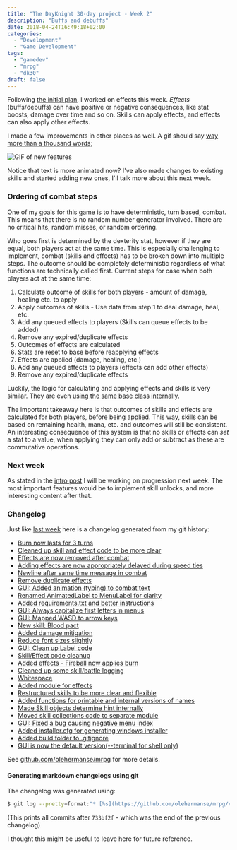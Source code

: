 ```yaml
---
title: "The DayKnight 30-day project - Week 2"
description: "Buffs and debuffs"
date: 2018-04-24T16:49:18+02:00
categories:
  - "Development"
  - "Game Development"
tags:
  - "gamedev"
  - "mrpg"
  - "dk30"
draft: false
---
```


Following [the initial plan](../dayknight30), I worked on effects this week.
_Effects_ (buffs/debuffs) can have positive or negative consequences, like stat boosts, damage over time and so on.
Skills can apply effects, and effects can also apply other effects.

I made a few improvements in other places as well.
A gif should say [way more than a thousand words](https://www.reddit.com/r/shittyaskscience/comments/2h86xo/);

![GIF of new features](/mrpg/gui_1.gif)

Notice that text is more animated now?
I've also made changes to existing skills and started adding new ones, I'll talk more about this next week.

### Ordering of combat steps

One of my goals for this game is to have deterministic, turn based, combat.
This means that there is no random number generator involved.
There are no critical hits, random misses, or random ordering.

Who goes first is determined by the dexterity stat, however if they are equal, both players act at the same time.
This is especially challenging to implement, combat (skills and effects) has to be broken down into multiple steps.
The outcome should be completely deterministic regardless of what functions are technically called first.
Current steps for case when both players act at the same time:

1. Calculate outcome of skills for both players - amount of damage, healing etc. to apply
2. Apply outcomes of skills - Use data from step 1 to deal damage, heal, etc.
3. Add any queued effects to players (Skills can queue effects to be added)
4. Remove any expired/duplicate effects
5. Outcomes of effects are calculated
6. Stats are reset to base before reapplying effects
7. Effects are applied (damage, healing, etc.)
8. Add any queued effects to players (effects can add other effects)
9. Remove any expired/duplicate effects

Luckily, the logic for calculating and applying effects and skills is very similar.
They are even [using the same base class internally](https://github.com/olehermanse/mrpg/blob/a8706add9ff5847c000c7e6689d13c8417d71709/mrpg/core/applier.py).

The important takeaway here is that outcomes of skills and effects are calculated for both players, before being applied.
This way, skills can be based on remaining health, mana, etc. and outcomes will still be consistent.
An interesting consequence of this system is that no skills or effects can _set_ a stat to a value, when applying they can only add or subtract as these are commutative operations.

### Next week

As stated in the [intro post](../dayknight30) I will be working on progression next week.
The most important features would be to implement skill unlocks, and more interesting content after that.

### Changelog

Just like [last week](../dayknight30_week1) here is a changelog generated from my git history:

* [Burn now lasts for 3 turns](https://github.com/olehermanse/mrpg/commit/2f9cf7bd563662f60ccca82c687fbb3f585278dc)
* [Cleaned up skill and effect code to be more clear](https://github.com/olehermanse/mrpg/commit/f20e9334d804d36bf08ee170ffcb27bafd302e77)
* [Effects are now removed after combat](https://github.com/olehermanse/mrpg/commit/9ce6e79d196b1a303098fd379f044c1ebea5ebca)
* [Adding effects are now appropriately delayed during speed ties](https://github.com/olehermanse/mrpg/commit/e16c2d0a402751c2129628accff8f98d2211562e)
* [Newline after same time message in combat](https://github.com/olehermanse/mrpg/commit/f173578575ec9a8b3c25ce09daada1aece8069ae)
* [Remove duplicate effects](https://github.com/olehermanse/mrpg/commit/6cc7308fdac594d6421a511ca13c2938bb5a3181)
* [GUI: Added animation (typing) to combat text](https://github.com/olehermanse/mrpg/commit/1ccdabc49ec0cddce6b9a8cd43f738bc4cc26d6c)
* [Renamed AnimatedLabel to MenuLabel for clarity](https://github.com/olehermanse/mrpg/commit/b112b1c9cbf47567f6410be543286e283b01cdb8)
* [Added requirements.txt and better instructions](https://github.com/olehermanse/mrpg/commit/73d4d44aec5725e6627a3f582b2e2334c7c7fc33)
* [GUI: Always capitalize first letters in menus](https://github.com/olehermanse/mrpg/commit/f33705b517848ff7d407189c99752eb8925babd2)
* [GUI: Mapped WASD to arrow keys](https://github.com/olehermanse/mrpg/commit/db9d14dc288d07e7a488527348c061dbcd60789e)
* [New skill: Blood pact](https://github.com/olehermanse/mrpg/commit/5ef1c74d3f1cc74296166b87c64b6f640f7c4fea)
* [Added damage mitigation](https://github.com/olehermanse/mrpg/commit/a8a7827fab251481d7cd802f217bd64b1cf0a777)
* [Reduce font sizes slightly](https://github.com/olehermanse/mrpg/commit/92174b197aed21b392f7cf94c78ece20028e6863)
* [GUI: Clean up Label code](https://github.com/olehermanse/mrpg/commit/8d2b9a7b5d059d1ed78a5ebb787ef9288379bb18)
* [Skill/Effect code cleanup](https://github.com/olehermanse/mrpg/commit/f763338dd0ab0a40e74384b03ad6bd2490b96a07)
* [Added effects - Fireball now applies burn](https://github.com/olehermanse/mrpg/commit/c005cde66da49d84270d4b7de45d2ae6f7aa2b9c)
* [Cleaned up some skill/battle logging](https://github.com/olehermanse/mrpg/commit/272de4c7fb0939ea5ed378dac3f66904236aaf64)
* [Whitespace](https://github.com/olehermanse/mrpg/commit/e0388400435c94b99b464c8ddcdcc7b6271fa5c6)
* [Added module for effects](https://github.com/olehermanse/mrpg/commit/a3d1975a132c45da4029228581d11c9bb4e2460f)
* [Restructured skills to be more clear and flexible](https://github.com/olehermanse/mrpg/commit/53eb69a6fd4bc741b1115aefa2c8fcf6b3d0ddec)
* [Added functions for printable and internal versions of names](https://github.com/olehermanse/mrpg/commit/ed42b1f40f98ece0b93731808201886f509c96e8)
* [Made Skill objects determine hint internally](https://github.com/olehermanse/mrpg/commit/5b4d213d8c0f27819830ddafa66fd7bb38f0cbf8)
* [Moved skill collections code to separate module](https://github.com/olehermanse/mrpg/commit/546f5bf61611c33d86295becff6a382504cfbad9)
* [GUI: Fixed a bug causing negative menu index](https://github.com/olehermanse/mrpg/commit/d41277e65a86aebb1141fec36f65973ab408493d)
* [Added installer.cfg for generating windows installer](https://github.com/olehermanse/mrpg/commit/f3b4db2bb63e8a015a9c85fe1676962389e39d62)
* [Added build folder to .gitignore](https://github.com/olehermanse/mrpg/commit/d6b6c3c3b3e5f4bbdbb3307c1148b5588e75e6b5)
* [GUI is now the default version(--terminal for shell only)](https://github.com/olehermanse/mrpg/commit/57a2cb7d1c731fe0212c9dbcb1532ee3ca7b81dd)

See [github.com/olehermanse/mrpg](https://github.com/olehermanse/mrpg) for more details.

#### Generating markdown changelogs using git

The changelog was generated using:
```bash
$ git log --pretty=format:"* [%s](https://github.com/olehermanse/mrpg/commit/%H)" 733bf2f..HEAD
```
(This prints all commits after `733bf2f` - which was the end of the previous changelog)

I thought this might be useful to leave here for future reference.
